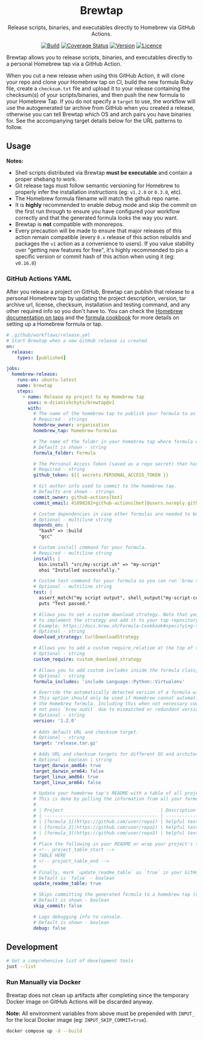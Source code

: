 <div align="center">

# Brewtap

Release scripts, binaries, and executables directly to Homebrew via GitHub Actions.

[![Build](https://github.com/m-dzianishchyts/brewtap/workflows/build/badge.svg)](https://github.com/m-dzianishchyts/brewtap/actions)
[![Coverage Status](https://coveralls.io/repos/github/m-dzianishchyts/brewtap/badge.svg?branch=main)](https://coveralls.io/github/m-dzianishchyts/brewtap?branch=main)
[![Version](https://img.shields.io/github/v/tag/m-dzianishchyts/brewtap)](https://github.com/m-dzianishchyts/brewtap/releases)
[![Licence](https://img.shields.io/github/license/m-dzianishchyts/brewtap)](LICENSE)

</div>

Brewtap allows you to release scripts, binaries, and executables directly to a personal Homebrew tap via a GitHub Action.

When you cut a new release when using this GitHub Action, it will clone your repo and clone your Homebrew tap on CI, build the new formula Ruby file, create a `checksum.txt` file and upload it to your release containing the checksum(s) of your scripts/binaries, and then push the new formula to your Homebrew Tap. If you do not specify a `target` to use, the workflow will use the autogenerated tar archive from GitHub when you created a release, otherwise you can tell Brewtap which OS and arch pairs you have binaries for. See the accompanying target details below for the URL patterns to follow.

## Usage

**Notes:**

- Shell scripts distributed via Brewtap **must be executable** and contain a proper shebang to work.
- Git release tags must follow semantic versioning for Homebrew to properly infer the installation instructions (eg: `v1.2.0` or `0.3.0`, etc).
- The Homebrew formula filename will match the github repo name.
- It is **highly** recommended to enable debug mode and skip the commit on the first run through to ensure you have configured your workflow correctly and that the generated formula looks the way you want.
- Brewtap is **not** compatible with monorepos.
- Every precaution will be made to ensure that major releases of this action remain compatible (every `0.x` release of this action rebuilds and packages the `v1` action as a convenience to users). If you value stability over "getting new features for free", it's highly recommended to pin a specific version or commit hash of this action when using it (eg: `v0.16.0`)

### GitHub Actions YAML

After you release a project on GitHub, Brewtap can publish that release to a personal Homebrew tap by updating the project description, version, tar archive url, license, checksum, installation and testing command, and any other required info so you don't have to. You can check the [Homebrew documentation on taps](https://docs.brew.sh/How-to-Create-and-Maintain-a-Tap) and the [formula cookbook](https://docs.brew.sh/Formula-Cookbook) for more details on setting up a Homebrew formula or tap.

```yml
# .github/workflows/release.yml
# Start Brewtap when a new GitHub release is created
on:
  release:
    types: [published]

jobs:
  homebrew-release:
    runs-on: ubuntu-latest
    name: brewtap
    steps:
      - name: Release my project to my Homebrew tap
        uses: m-dzianishchyts/brewtap@v1
        with:
          # The name of the homebrew tap to publish your formula to as it appears on GitHub.
          # Required - strings
          homebrew_owner: organisation
          homebrew_tap: homebrew-formulas

          # The name of the folder in your homebrew tap where formula will be committed to.
          # Default is shown - string
          formula_folder: Formula

          # The Personal Access Token (saved as a repo secret) that has `repo` permissions for the repo running the action AND Homebrew tap you want to release to.
          # Required - string
          github_token: ${{ secrets.PERSONAL_ACCESS_TOKEN }}

          # Git author info used to commit to the homebrew tap.
          # Defaults are shown - strings
          commit_owner: github-actions[bot]
          commit_email: 41898282+github-actions[bot]@users.noreply.github.com

          # Custom dependencies in case other formulas are needed to build the current one.
          # Optional - multiline string
          depends_on: |
            "bash" => :build
            "gcc"

          # Custom install command for your formula.
          # Required - multiline string
          install: |
            bin.install "src/my-script.sh" => "my-script"
            ohai "Installed successfully."

          # Custom test command for your formula so you can run `brew test`.
          # Optional - multiline string
          test: |
            assert_match("my script output", shell_output("my-script-command"))
            puts "Test passed."

          # Allows you to set a custom download strategy. Note that you'll need
          # to implement the strategy and add it to your tap repository.
          # Example: https://docs.brew.sh/Formula-Cookbook#specifying-the-download-strategy-explicitly
          # Optional - string
          download_strategy: CurlDownloadStrategy

          # Allows you to add a custom require_relative at the top of the formula template.
          # Optional - string
          custom_require: custom_download_strategy

          # Allows you to add custom includes inside the formula class, before dependencies and install blocks.
          # Optional - string
          formula_includes: 'include Language::Python::Virtualenv'

          # Override the automatically detected version of a formula with an explicit value.
          # This option should only be used if Homebrew cannot automatically detect the version when generating
          # the Homebrew formula. Including this when not necessary could lead to uninstallable formula that may 
          # not pass `brew audit` due to mismatched or redundant version strings
          # Optional - string
          version: '1.2.0'
          
          # Adds default URL and checksum target.
          # Optional - string
          target: 'release.tar.gz'

          # Adds URL and checksum targets for different OS and architecture pairs.
          # Optional - boolean | string
          target_darwin_amd64: true
          target_darwin_arm64: false
          target_linux_amd64: true
          target_linux_arm64: false

          # Update your homebrew tap's README with a table of all projects in the tap.
          # This is done by pulling the information from all your formula.rb files - eg:
          #
          # | Project                                    | Description  | Install                          |
          # | ------------------------------------------ | ------------ | -------------------------------- |
          # | [formula_1](https://github.com/user/repo1) | helpful text | `brew install org/tap/formula_1` |
          # | [formula_2](https://github.com/user/repo2) | helpful text | `brew install org/tap/formula_2` |
          # | [formula_3](https://github.com/user/repo3) | helpful text | `brew install org/tap/formula_3` |
          #
          # Place the following in your README or wrap your project's table in these comment tags:
          # <!-- project_table_start -->
          # TABLE HERE
          # <!-- project_table_end -->
          #
          # Finally, mark `update_readme_table` as `true` in your GitHub Action config and we'll do the work of building a custom table for you.
          # Default is `false` - boolean
          update_readme_table: true

          # Skips committing the generated formula to a homebrew tap (useful for local testing).
          # Default is shown - boolean
          skip_commit: false

          # Logs debugging info to console.
          # Default is shown - boolean
          debug: false
```

## Development

```bash
# Get a comprehensive list of development tools
just --list
```

### Run Manually via Docker

Brewtap does not clean up artifacts after completing since the temporary Docker image on GitHub Actions will be discarded anyway.

**Note:** All environment variables from above must be prepended with `INPUT_` for the local Docker image (eg: `INPUT_SKIP_COMMIT=true`).

```bash
docker compose up -d --build
```
